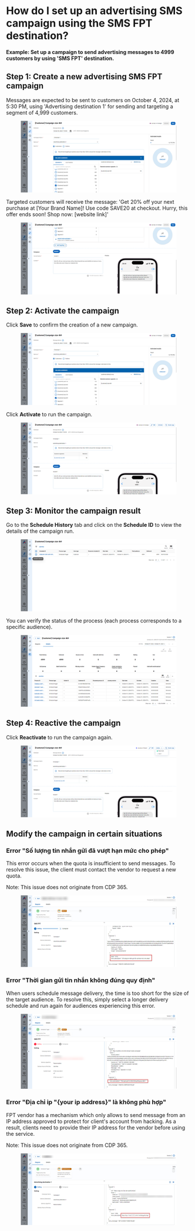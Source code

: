 # How do I set up an advertising SMS campaign using the SMS FPT destination?

**Example: Set up a campaign to send advertising messages to 4999 customers by using 'SMS FPT' destination.**

## Step 1: Create a new advertising SMS FPT campaign

Messages are expected to be sent to customers on October 4, 2024, at 5:30 PM, using 'Advertising destination 1' for sending and targeting a segment of 4,999 customers.

<figure><img src="../../.gitbook/assets/use case 1 (2).png" alt=""><figcaption></figcaption></figure>

Targeted customers will receive the message: 'Get 20% off your next purchase at \[Your Brand Name]! Use code SAVE20 at checkout. Hurry, this offer ends soon! Shop now: \[website link]'

<figure><img src="../../.gitbook/assets/use case 2 (1).png" alt=""><figcaption></figcaption></figure>

## Step 2: Activate the campaign

Click **Save** to confirm the creation of a new campaign.

<figure><img src="../../.gitbook/assets/use case 1 (3).png" alt=""><figcaption></figcaption></figure>

Click **Activate** to run the campaign.

<figure><img src="../../.gitbook/assets/activate.png" alt=""><figcaption></figcaption></figure>

## Step 3: Monitor the campaign result

Go to the **Schedule History** tab and click on the **Schedule ID** to view the details of the campaign run.

<figure><img src="../../.gitbook/assets/Schedule history (1).png" alt=""><figcaption></figcaption></figure>

You can verify the status of the process (each process corresponds to a specific audience).

<figure><img src="../../.gitbook/assets/detail schedule.png" alt=""><figcaption></figcaption></figure>

## Step 4: Reactive the campaign

Click **Reactivate** to run the campaign again.

<figure><img src="../../.gitbook/assets/reactivate.png" alt=""><figcaption></figcaption></figure>

## Modify the campaign in certain situations

### Error "Số lượng tin nhắn gửi đã vượt hạn mức cho phép"

This error occurs when the quota is insufficient to send messages. To resolve this issue, the client must contact the vendor to request a new quota.

Note: This issue does not originate from CDP 365.

<figure><img src="../../.gitbook/assets/vượt quota.png" alt=""><figcaption></figcaption></figure>

### Error "Thời gian gửi tin nhắn không đúng quy định"

When users schedule message delivery, the time is too short for the size of the target audience. To resolve this, simply select a longer delivery schedule and run again for audiences experiencing this error.

<figure><img src="../../.gitbook/assets/unnamed (2).png" alt=""><figcaption></figcaption></figure>

### Error "Địa chỉ ip "{your ip address}" là không phù hợp"

FPT vendor has a mechanism which only allows to send message from an IP address approved to protect for client's account from hacking. As a result, clients need to provide their IP address for the vendor before using the service.

Note: This issue does not originate from CDP 365.

<figure><img src="../../.gitbook/assets/image (15) (1).png" alt=""><figcaption></figcaption></figure>

